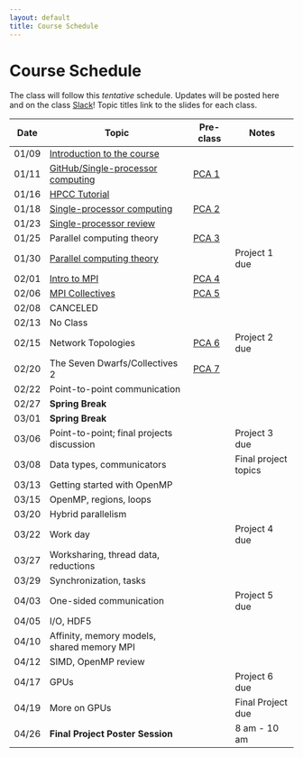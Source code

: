 ```yaml
---
layout: default
title: Course Schedule
---
```


# Course Schedule

The class will follow this _tentative_ schedule. Updates will be posted here and on the class [Slack](http://cmse-822.slack.com)!
Topic titles link to the slides for each class.

| Date  | Topic                                                             | Pre-class                    | Notes                |
| ----- | ----------------------------------------------------------------- | ---------------------------- | -------------------- |
| 01/09 | [Introduction to the course](assets/Lecture0.pdf)                 |                              |                      |
| 01/11 | [GitHub/Single-processor computing](assets/Lecture1.pdf)          | [PCA 1](assignments/pca1.md) |                      |
| 01/16 | [HPCC Tutorial](assets/20240116-Introduction_to_the_MSU_HPCC.pdf) |                              |                      |
| 01/18 | [Single-processor computing](assets/Lecture2.pdf)                 | [PCA 2](assignments/pca2.md) |                      |
| 01/23 | [Single-processor review](assets/Lecture3.pdf)                    |                              |                      |
| 01/25 | Parallel computing theory                                         | [PCA 3](assignments/pca3.md) |                      |
| 01/30 | [Parallel computing theory](assets/Lecture4.pdf)                  |                              | Project 1 due        |
| 02/01 | [Intro to MPI](assets/Lecture5.pdf)                               | [PCA 4](assignments/pca4.md) |                      |
| 02/06 | [MPI Collectives](assets/Lecture6.pdf)                            | [PCA 5](assignments/pca5.md) |                      |
| 02/08 | CANCELED                                                          |                              |                      |
| 02/13 | No Class                                                          |                              |                      |
| 02/15 | Network Topologies                                                | [PCA 6](assignments/pca6.md) | Project 2 due        |
| 02/20 | The Seven Dwarfs/Collectives 2                                    | [PCA 7](assignments/pca7.md) |                      |
| 02/22 | Point-to-point communication                                      |                              |                      |
| 02/27 | **Spring Break**                                                  |                              |                      |
| 03/01 | **Spring Break**                                                  |                              |                      |
| 03/06 | Point-to-point; final projects discussion                         |                              | Project 3 due        |
| 03/08 | Data types, communicators                                         |                              | Final project topics |
| 03/13 | Getting started with OpenMP                                       |                              |                      |
| 03/15 | OpenMP, regions, loops                                            |                              |                      |
| 03/20 | Hybrid parallelism                                                |                              |                      |
| 03/22 | Work day                                                          |                              | Project 4 due        |
| 03/27 | Worksharing, thread data, reductions                              |                              |                      |
| 03/29 | Synchronization, tasks                                            |                              |                      |
| 04/03 | One-sided communication                                           |                              | Project 5 due        |
| 04/05 | I/O, HDF5                                                         |                              |                      |
| 04/10 | Affinity, memory models, shared memory MPI                        |                              |                      |
| 04/12 | SIMD, OpenMP review                                               |                              |                      |
| 04/17 | GPUs                                                              |                              | Project 6 due        |
| 04/19 | More on GPUs                                                      |                              | Final Project due    |
| 04/26 | **Final Project Poster Session**                                  |                              | 8 am - 10 am         |
